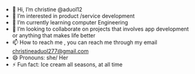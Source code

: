 - 👋 Hi, I’m    christine @aduol12
- 👀 I’m interested in product /service development
- 🌱 I’m currently learning computer Engineering
- 💞️ I’m looking to collaborate on projects that involves app development or anything that makes life better
- 📫 How to reach me , you can reach me through my email christineaduol277@gmail.com
- 😄 Pronouns: she/ Her 
- ⚡ Fun fact: Ice cream all seasons, at all time

<!---
aduol12/aduol12 is a ✨ special ✨ repository because its `README.md` (this file) appears on your GitHub profile.
You can click the Preview link to take a look at your changes.
--->
